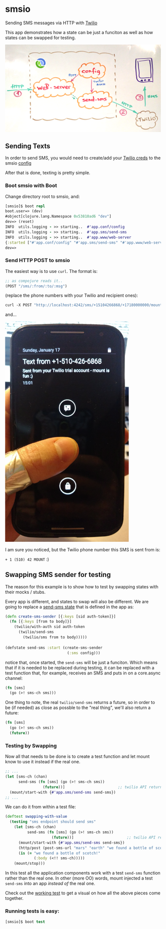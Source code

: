 # smsio

Sending SMS messages via HTTP with [Twilio](https://github.com/owainlewis/twilio)

This app demonstrates how a state can be just a funciton as well as how states can be swapped for testing.

<div style="text-align:center"><img src="../doc/smsio/smsio-design.png" width="650px"></div>

## Sending Texts

In order to send SMS, you would need to create/add your [Twilio creds](https://www.twilio.com/help/faq/twilio-basics/what-is-the-auth-token-and-how-can-i-change-it)
to the smsio [config](dev/resources/config.edn#L4)

After that is done, texting is pretty simple.

### Boot smsio with Boot

Change directory root to smsio, and:

```clojure
[smsio]$ boot repl
boot.user=> (dev)
#object[clojure.lang.Namespace 0x53810ad6 "dev"]
dev=> (reset)
INFO  utils.logging - >> starting..  #'app.conf/config
INFO  utils.logging - >> starting..  #'app.sms/send-sms
INFO  utils.logging - >> starting..  #'app.www/web-server
{:started ["#'app.conf/config" "#'app.sms/send-sms" "#'app.www/web-server"]}
dev=>
```

### Send HTTP POST to smsio

The easiest way is to use `curl`. The format is:

```clojure
;; as compojure reads it..
(POST "/sms/:from/:to/:msg")
```

(replace the phone numbers with your Twilio and recipient ones):

```clojure
curl -X POST "http://localhost:4242/sms/+15104266868/+17180000000/mount%20is%20fun%20:)"
```

and...

<img src="../doc/smsio/mount-is-fun-sms.png" width="400px">

I am sure you noticed, but the Twilio phone number this SMS is sent from is:

`+ 1 (510) 42 MOUNT` :)

## Swapping SMS sender for testing

The reason for this example is to show how to test by swapping states with their mocks / stubs.

Every app is different, and states to swap will also be different. We are going to replace a [send-sms state](https://github.com/tolitius/stater/blob/master/smsio/src/app/sms.clj#L12) that is defined in the app as: 

```clojure
(defn create-sms-sender [{:keys [sid auth-token]}]
  (fn [{:keys [from to body]}]
    (twilio/with-auth sid auth-token
      (twilio/send-sms 
        (twilio/sms from to body)))))

(defstate send-sms :start (create-sms-sender 
                            (:sms config)))
```

notice that, once started, the `send-sms` will be just a funciton. Which means that if it is needed to be replaced during testing, it can be replaced with a test function that, for example, receives an SMS and puts in on a core.async channel:

```clojure
(fn [sms] 
  (go (>! sms-ch sms)))
```

One thing to note, the real `twilio/send-sms` returns a future, so in order to be (if needed) as close as possble to the "real thing", we'll also return a future:

```clojure
(fn [sms] 
  (go (>! sms-ch sms))
  (future))
```

### Testing by Swapping

Now all that needs to be done is to create a test function and let mount know to use it instead if the real one.

```clojure
;; ...
(let [sms-ch (chan)
      send-sms (fn [sms] (go (>! sms-ch sms))
                 (future))]                        ;; twilio API returns a future
  (mount/start-with {#'app.sms/send-sms send-sms})
;; ...
```

We can do it from within a test file:

```clojure
(deftest swapping-with-value
  (testing "sms endpoint should send sms"
    (let [sms-ch (chan)
          send-sms (fn [sms] (go (>! sms-ch sms))
                     (future))]                        ;; twilio API returns a future
      (mount/start-with {#'app.sms/send-sms send-sms})
      (http/post (post-sms-url "mars" "earth" "we found a bottle of scotch!"))
      (is (= "we found a bottle of scotch!"
             (:body (<!! sms-ch)))))
    (mount/stop)))
```

In this test all the application components work with a test `send-sms` function rather than the real one.
In other (more OO) words, mount injected a test `send-sms` into an app _instead of_ the real one.

Check out the [working test](https://github.com/tolitius/stater/blob/master/smsio/test/app/test/app.clj) to get a visual on how all the above pieces come together.

### Running tests is easy:

```clojure
[smsio]$ boot test
```
